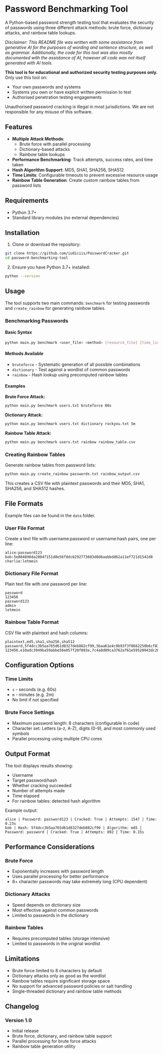 # Password Benchmarking Tool

A Python-based password strength testing tool that evaluates the security of passwords using three different attack methods: brute force, dictionary attacks, and rainbow table lookups.

*Disclaimer: This README file was written with some assistance from generative AI for the purposes of wording and sentence structure, as well as grammar. Additionally, the code for this tool was also mostly documented with the assistance of AI, however all code was not itself generated with AI tools.*

**This tool is for educational and authorized security testing purposes only.** Only use this tool on:
- Your own passwords and systems
- Systems you own or have explicit written permission to test
- Authorised penetration testing engagements

Unauthorised password cracking is illegal in most jurisdictions. We are not responsible for any misuse of this software.

## Features

- **Multiple Attack Methods**:
  - Brute force with parallel processing
  - Dictionary-based attacks
  - Rainbow table lookups
- **Performance Benchmarking**: Track attempts, success rates, and time taken
- **Hash Algorithm Support**: MD5, SHA1, SHA256, SHA512
- **Time Limits**: Configurable timeouts to prevent excessive resource usage
- **Rainbow Table Generation**: Create custom rainbow tables from password lists

## Requirements

- Python 3.7+
- Standard library modules (no external dependencies)

## Installation

1. Clone or download the repository:
```bash
git clone https://github.com/iudiciis/PasswordCracker.git
cd password-benchmarking-tool
```

2. Ensure you have Python 3.7+ installed:
```bash
python --version
```

## Usage

The tool supports two main commands: `benchmark` for testing passwords and `create_rainbow` for generating rainbow tables.

### Benchmarking Passwords

#### Basic Syntax
```bash
python main.py benchmark <user_file> <method> [resource_file] [time_limit]
```

#### Methods Available
- `bruteforce` - Systematic generation of all possible combinations
- `dictionary` - Test against a wordlist of common passwords  
- `rainbow` - Hash lookup using precomputed rainbow tables

#### Examples

**Brute Force Attack:**
```bash
python main.py benchmark users.txt bruteforce 60s
```

**Dictionary Attack:**
```bash
python main.py benchmark users.txt dictionary rockyou.txt 5m
```

**Rainbow Table Attack:**
```bash
python main.py benchmark users.txt rainbow rainbow_table.csv
```

### Creating Rainbow Tables

Generate rainbow tables from password lists:

```bash
python main.py create_rainbow passwords.txt rainbow_output.csv
```

This creates a CSV file with plaintext passwords and their MD5, SHA1, SHA256, and SHA512 hashes.

## File Formats
Example files can be found in the `data` folder.

### User File Format
Create a text file with username:password or username:hash pairs, one per line:

```
alice:password123
bob:5e884898da28047151d0e56f8dc6292773603d0d6aabbdd62a11ef721d1542d8
charlie:letmein
```

### Dictionary File Format
Plain text file with one password per line:
```
password
123456
password123
admin
letmein
```

### Rainbow Table Format
CSV file with plaintext and hash columns:
```csv
plaintext,md5,sha1,sha256,sha512
password,5f4dcc3b5aa765d61d8327deb882cf99,5baa61e4c9b93f3f0682250b6cf8331b7ee68fd8,...
123456,e10adc3949ba59abbe56e057f20f883e,7c4a8d09ca3762af61e59520943dc26494f8941b,...
```

## Configuration Options

### Time Limits
- `s` - seconds (e.g. 60s)
- `m` - minutes (e.g. 2m)
- No limit if not specified

### Brute Force Settings
- Maximum password length: 8 characters (configurable in code)
- Character set: Letters (a-z, A-Z), digits (0-9), and most commonly used symbols
- Parallel processing using multiple CPU cores

## Output Format

The tool displays results showing:
- Username
- Target password/hash
- Whether cracking succeeded
- Number of attempts made
- Time elapsed
- For rainbow tables: detected hash algorithm

Example output:
```
alice | Password: password123 | Cracked: True | Attempts: 1547 | Time: 0.23s
bob | Hash: 5f4dcc3b5aa765d61d8327deb882cf99 | Algorithm: md5 | Password: password | Cracked: True | Attempts: 892 | Time: 0.15s
```

## Performance Considerations

### Brute Force
- Exponentially increases with password length
- Uses parallel processing for better performance
- 8+ character passwords may take extremely long (CPU dependent)

### Dictionary Attacks
- Speed depends on dictionary size
- Most effective against common passwords
- Limited to passwords in the dictionary

### Rainbow Tables
- Requires precomputed tables (storage intensive)
- Limited to passwords in the original wordlist


## Limitations

- Brute force limited to 8 characters by default
- Dictionary attacks only as good as the wordlist
- Rainbow tables require significant storage space
- No support for advanced password policies or salt handling
- Single-threaded dictionary and rainbow table methods


## Changelog

### Version 1.0
- Initial release
- Brute force, dictionary, and rainbow table support
- Parallel processing for brute force attacks
- Rainbow table generation utility
